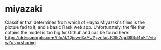 # miyazaki
Classifier that determines from which of Hayao Miyazaki's films is the picture fed to it, and a basic Flask web app.
Unfortunately, the file that cotains the model is too big for Github and can be found here: https://drive.google.com/file/d/12jcwnSzAUPgvnkcLK0lk7ug38lBd4eKT/view?usp=sharing
